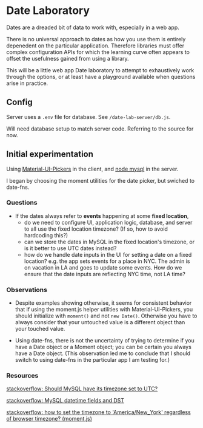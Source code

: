# Date Laboratory

Dates are a dreaded bit of data to work with, especially in a web app.

There is no universal approach to dates as how you use them is entirely
depenedent on the particular application. Therefore libraries must offer
complex configuration APIs for which the learning curve often appears to offset
the usefulness gained from using a library.

This will be a little web app Date laboratory to attempt to exhaustively work
through the options, or at least have a playground available when questions
arise in practice.

## Config

Server uses a `.env` file for database. See `/date-lab-server/db.js`.

Will need database setup to match server code. Referring to the source for now.

## Initial experimentation

Using [Material-UI-Pickers](https://material-ui-pickers.dev/) in the client,
and [node mysql](https://github.com/mysqljs/mysql#readme) in the server.

I began by choosing the moment utilities for the date picker, but swiched to
date-fns.

### Questions

- If the dates always refer to **events** happening at some **fixed location**,
  - do we need to configure UI, application logic, database, and server to all
    use the fixed location timezone? (If so, how to avoid hardcoding this?)
  - can we store the dates in MySQL in the fixed location's timezone, or is it
    better to use UTC dates instead?
  - how do we handle date inputs in the UI for setting a date on a fixed
    location? e.g. the app sets events for a place in NYC. The admin is on
    vacation in LA and goes to update some events. How do we ensure that the
    date inputs are reflecting NYC time, not LA time?

### Observations

- Despite examples showing otherwise, it seems for consistent behavior that if
  using the moment.js helper utilities with Material-UI-Pickers, you should
  initialize with `moment()` and not `new Date()`. Otherwise you have to
  always consider that your untouched value is a different object than your
  touched value.

- Using date-fns, there is not the uncertainty of trying to determine if you
  have a Date object or a Moment object; you can be certain you always have
  a Date object. (This observation led me to conclude that I should switch
  to using date-fns in the particular app I am testing for.)

### Resources

[stackoverflow: Should MySQL have its timezone set to UTC?](https://stackoverflow.com/a/19075291/11359233)

[stackoverflow: MySQL datetime fields and DST](https://stackoverflow.com/a/1650910/11359233)

[stackoverflow: how to set the timezone to 'America/New_York' regardless of browser timezone? (moment.js)](https://stackoverflow.com/questions/36507159/how-to-set-the-timezone-to-america-new-york-regardless-of-browser-timezone-m)
